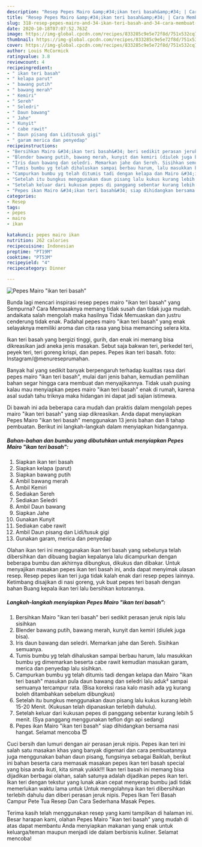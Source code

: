 ```yaml
---
description: "Resep Pepes Mairo &amp;#34;ikan teri basah&amp;#34; | Cara Membuat Pepes Mairo &amp;#34;ikan teri basah&amp;#34; Yang Enak dan Simpel"
title: "Resep Pepes Mairo &amp;#34;ikan teri basah&amp;#34; | Cara Membuat Pepes Mairo &amp;#34;ikan teri basah&amp;#34; Yang Enak dan Simpel"
slug: 318-resep-pepes-mairo-and-34-ikan-teri-basah-and-34-cara-membuat-pepes-mairo-and-34-ikan-teri-basah-and-34-yang-enak-dan-simpel
date: 2020-10-18T07:07:52.763Z
image: https://img-global.cpcdn.com/recipes/833285c9e5e72f8d/751x532cq70/pepes-mairo-ikan-teri-basah-foto-resep-utama.jpg
thumbnail: https://img-global.cpcdn.com/recipes/833285c9e5e72f8d/751x532cq70/pepes-mairo-ikan-teri-basah-foto-resep-utama.jpg
cover: https://img-global.cpcdn.com/recipes/833285c9e5e72f8d/751x532cq70/pepes-mairo-ikan-teri-basah-foto-resep-utama.jpg
author: Louis McCormick
ratingvalue: 3.8
reviewcount: 4
recipeingredient:
- " ikan teri basah"
- " kelapa parut"
- " bawang putih"
- " bawang merah"
- " Kemiri"
- " Sereh"
- " Seledri"
- " Daun bawang"
- " Jahe"
- " Kunyit"
- " cabe rawit"
- " Daun pisang dan Liditusuk gigi"
- " garam merica dan penyedap"
recipeinstructions:
- "Bersihkan Mairo &#34;ikan teri basah&#34; beri sedikit perasan jeruk nipis lalu sisihkan"
- "Blender bawang putih, bawang merah, kunyit dan kemiri (diulek juga bisa)."
- "Iris daun bawang dan seledri. Memarkan jahe dan Sereh. Sisihkan semuanya."
- "Tumis bumbu yg telah dihaluskan sampai berbau harum, lalu masukkan bumbu yg dimemarkan beserta cabe rawit kemudian masukan garam, merica dan penyedap lalu sisihkan."
- "Campurkan bumbu yg telah ditumis tadi dengan kelapa dan Mairo &#34;ikan teri basah&#34; masukan pula daun bawang dan seledri lalu aduk² sampai semuanya tercampur rata. (Bisa koreksi rasa kalo masih ada yg kurang boleh ditambahkan sebelum dibungkus)"
- "Setelah itu bungkus menggunakan daun pisang lalu kukus kurang lebih 15-20 Menit. (Kukusan telah dipanaskan terlebih dahulu)."
- "Setelah keluar dari kukusan pepes di panggang sebentar kurang lebih 5 menit. (Sya panggang menggunakan teflon dgn api sedang)"
- "Pepes ikan Mairo &#34;ikan teri basah&#34; siap dihidangkan bersama nasi hangat. Selamat mencoba 😇"
categories:
- Resep
tags:
- pepes
- mairo
- ikan

katakunci: pepes mairo ikan 
nutrition: 262 calories
recipecuisine: Indonesian
preptime: "PT19M"
cooktime: "PT53M"
recipeyield: "4"
recipecategory: Dinner

---
```



![Pepes Mairo &#34;ikan teri basah&#34;](https://img-global.cpcdn.com/recipes/833285c9e5e72f8d/751x532cq70/pepes-mairo-ikan-teri-basah-foto-resep-utama.jpg)

Bunda lagi mencari inspirasi resep pepes mairo &#34;ikan teri basah&#34; yang Sempurna? Cara Memasaknya memang tidak susah dan tidak juga mudah. andaikata salah mengolah maka hasilnya Tidak Memuaskan dan justru cenderung tidak enak. Padahal pepes mairo &#34;ikan teri basah&#34; yang enak selayaknya memiliki aroma dan cita rasa yang bisa memancing selera kita.

Ikan teri basah yang bergizi tinggi, gurih, dan enak ini memang bisa dikreasikan jadi aneka jenis masakan. Sebut saja bakwan teri, perkedel teri, peyek teri, teri goreng krispi, dan pepes. Pepes ikan teri basah. foto: Instagram/@menureseprumahan.

Banyak hal yang sedikit banyak berpengaruh terhadap kualitas rasa dari pepes mairo &#34;ikan teri basah&#34;, mulai dari jenis bahan, kemudian pemilihan bahan segar hingga cara membuat dan menyajikannya. Tidak usah pusing kalau mau menyiapkan pepes mairo &#34;ikan teri basah&#34; enak di rumah, karena asal sudah tahu triknya maka hidangan ini dapat jadi sajian istimewa.


Di bawah ini ada beberapa cara mudah dan praktis dalam mengolah pepes mairo &#34;ikan teri basah&#34; yang siap dikreasikan. Anda dapat menyiapkan Pepes Mairo &#34;ikan teri basah&#34; menggunakan 13 jenis bahan dan 8 tahap pembuatan. Berikut ini langkah-langkah dalam menyiapkan hidangannya.

<!--inarticleads1-->

##### Bahan-bahan dan bumbu yang dibutuhkan untuk menyiapkan Pepes Mairo &#34;ikan teri basah&#34;:

1. Siapkan  ikan teri basah
1. Siapkan  kelapa (parut)
1. Siapkan  bawang putih
1. Ambil  bawang merah
1. Ambil  Kemiri
1. Sediakan  Sereh
1. Sediakan  Seledri
1. Ambil  Daun bawang
1. Siapkan  Jahe
1. Gunakan  Kunyit
1. Sediakan  cabe rawit
1. Ambil  Daun pisang dan Lidi/tusuk gigi
1. Gunakan  garam, merica dan penyedap


Olahan ikan teri ini menggunakan ikan teri basah yang sebelunya telah dibersihkan dan dibuang bagian kepalanya lalu dicampurkan dengan beberapa bumbu dan akhirnya dibungkus, dikukus dan dibakar. Untuk menyajikan masakan pepes ikan teri basah ini, anda dapat menyimak ulasan resep. Resep pepes ikan teri juga tidak kalah enak dari resep pepes lainnya. Ketimbang disajikan di nasi goreng, yuk buat pepes teri basah dengan bahan Buang kepala ikan teri lalu bersihkan kotorannya. 

<!--inarticleads2-->

##### Langkah-langkah menyiapkan Pepes Mairo &#34;ikan teri basah&#34;:

1. Bersihkan Mairo &#34;ikan teri basah&#34; beri sedikit perasan jeruk nipis lalu sisihkan
1. Blender bawang putih, bawang merah, kunyit dan kemiri (diulek juga bisa).
1. Iris daun bawang dan seledri. Memarkan jahe dan Sereh. Sisihkan semuanya.
1. Tumis bumbu yg telah dihaluskan sampai berbau harum, lalu masukkan bumbu yg dimemarkan beserta cabe rawit kemudian masukan garam, merica dan penyedap lalu sisihkan.
1. Campurkan bumbu yg telah ditumis tadi dengan kelapa dan Mairo &#34;ikan teri basah&#34; masukan pula daun bawang dan seledri lalu aduk² sampai semuanya tercampur rata. (Bisa koreksi rasa kalo masih ada yg kurang boleh ditambahkan sebelum dibungkus)
1. Setelah itu bungkus menggunakan daun pisang lalu kukus kurang lebih 15-20 Menit. (Kukusan telah dipanaskan terlebih dahulu).
1. Setelah keluar dari kukusan pepes di panggang sebentar kurang lebih 5 menit. (Sya panggang menggunakan teflon dgn api sedang)
1. Pepes ikan Mairo &#34;ikan teri basah&#34; siap dihidangkan bersama nasi hangat. Selamat mencoba 😇


Cuci bersih dan lumuri dengan air perasan jeruk nipis. Pepes ikan teri ini salah satu masakan khas yang banyak digemari dan cara pembuatannya juga menggunakan bahan daun pisang, fungsinya sebagai Baiklah, berikut ini bahan beserta cara memasak masakan pepes ikan teri basah special yang bisa anda ikuti, kita simak yukkk!!! Ikan teri basah ini memang bisa dijadikan berbagai olahan, salah satunya adalah dijadikan pepes ikan teri. Ikan teri dengan tekstur yang lunak akan cepat menyerap bumbu jadi tidak memerlukan waktu lama untuk Untuk mengolahnya ikan teri dibersihkan terlebih dahulu dan diberi perasan jeruk nipis. Pepes Ikan Teri Basah Campur Pete Tua Resep Dan Cara Sederhana Masak Pepes. 

Terima kasih telah menggunakan resep yang kami tampilkan di halaman ini. Besar harapan kami, olahan Pepes Mairo &#34;ikan teri basah&#34; yang mudah di atas dapat membantu Anda menyiapkan makanan yang enak untuk keluarga/teman maupun menjadi ide dalam berbisnis kuliner. Selamat mencoba!
